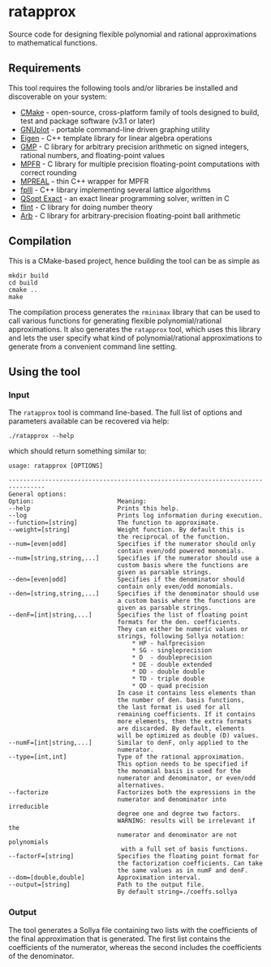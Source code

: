 # ratapprox

Source code for designing flexible polynomial and rational approximations to mathematical functions.

## Requirements

This tool requires the following tools and/or libraries be installed and discoverable on your system:

* [CMake](https://cmake.org) - open-source, cross-platform family of tools designed to build, test and package software (v3.1 or later)
* [GNUplot](http://www.gnuplot.info/) - portable command-line driven graphing utility
* [Eigen](https://eigen.tuxfamily.org/) - C++ template library for linear algebra operations
* [GMP](https://gmplib.org/) - C library for arbitrary precision arithmetic on signed integers, rational numbers, and floating-point values
* [MPFR](https://www.mpfr.org/) - C library for multiple precision floating-point computations with correct rounding
* [MPREAL](https://github.com/advanpix/mpreal) - thin C++ wrapper for MPFR
* [fplll](https://github.com/fplll/fplll) - C++ library implementing several lattice algorithms
* [QSopt Exact](https://github.com/jonls/qsopt-ex) - an exact linear programming solver, written in C
* [flint](https://flintlib.org/) - C library for doing number theory
* [Arb](https://fredrikj.net/arb/) - C library for arbitrary-precision floating-point ball arithmetic

## Compilation
This is a CMake-based project, hence building the tool can be as simple as 
```
mkdir build
cd build
cmake ..
make
```

The compilation process generates the `rminimax` library that can be used to call various functions 
for generating flexible polynomial/rational approximations. It also generates the `ratapprox` tool, which uses 
this library and lets the user specify what kind of polynomial/rational approximations to generate from 
a convenient command line setting.

## Using the tool
### Input
The `ratapprox` tool is command line-based. The full list of options and parameters available can be 
recovered via help:
```
./ratapprox --help
```
which should return something similar to:
```
usage: ratapprox [OPTIONS]

--------------------------------------------------------------------------------
General options:
Option:                       Meaning:
--help                        Prints this help.
--log                         Prints log information during execution.
--function=[string]           The function to approximate.
--weight=[string]             Weight function. By default this is
                              the reciprocal of the function.
--num=[even|odd]              Specifies if the numerator should only
                              contain even/odd powered monomials.
--num=[string,string,...]     Specifies if the numerator should use a
                              custom basis where the functions are
                              given as parsable strings.
--den=[even|odd]              Specifies if the denominator should
                              contain only even/odd monomials.
--den=[string,string,...]     Specifies if the denominator should use
                              a custom basis where the functions are
                              given as parsable strings.
--denF=[int|string,...]       Specifies the list of floating point
                              formats for the den. coefficients.
                              They can either be numeric values or
                              strings, following Sollya notation:
                                  * HP - halfprecision
                                  * SG - singleprecision
                                  * D  - doubleprecision
                                  * DE - double extended
                                  * DD - double double
                                  * TD - triple double
                                  * QD - quad precision
                              In case it contains less elements than
                              the number of den. basis functions,
                              the last format is used for all
                              remaining coefficients. If it contains
                              more elements, then the extra formats
                              are discarded. By default, elements
                              will be optimized as double (D) values.
--numF=[int|string,...]       Similar to denF, only applied to the
                              numerator.
--type=[int,int]              Type of the rational approximation.
                              This option needs to be specified if
                              the monomial basis is used for the
                              numerator and denominator, or even/odd
                              alternatives.
--factorize                   Factorizes both the expressions in the
                              numerator and denominator into irreducible
                              degree one and degree two factors.
                              WARNING: results will be irrelevant if the
                              numerator and denominator are not polynomials
                               with a full set of basis functions.
--factorF=[string]            Specifies the floating point format for
                              the factorization coefficients. Can take
                              the same values as in numF and denF.
--dom=[double,double]         Approximation interval.
--output=[string]             Path to the output file.
                              By default string=./coeffs.sollya
```

### Output

The tool generates a Sollya file containing two lists with the coefficients of the final 
approximation that is generated. The first list contains the coefficients of the numerator, 
whereas the second includes the coefficients of the denominator.